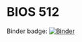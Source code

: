 # BIOS 512


Binder badge: [![Binder](https://mybinder.org/badge_logo.svg)](https://mybinder.org/v2/gh/skommera26/BIOS-512/HEAD)

